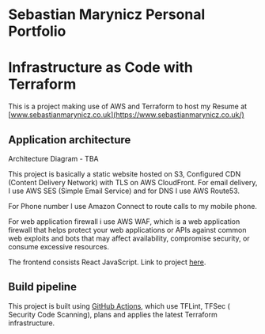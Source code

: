 # Sebastian Marynicz Personal Portfolio 
# Infrastructure as Code with Terraform


This is a project making use of AWS and Terraform to host my Resume at [www.sebastianmarynicz.co.uk](https://www.sebastianmarynicz.co.uk/)

## Application architecture


Architecture Diagram - TBA


This project is basically a static website hosted on S3, Configured CDN (Content Delivery Network) with TLS on AWS CloudFront.
For email delivery, I use AWS SES (Simple Email Service) and for DNS I use AWS Route53.

For Phone number I use Amazon Connect to route calls to my mobile phone.

For web application firewall i use AWS WAF, which is a web application firewall that helps protect your web applications or APIs against common web exploits and bots that may affect availability, compromise security, or consume excessive resources.



The frontend consists React JavaScript. Link to project [here](https://github.com/TrinityWeaver/resume-project).


## Build pipeline

This project is built using [GitHub Actions](https://github.com/TrinityWeaver/tf-resume-project/actions), which use TFLint,  TFSec ( Security Code Scanning), plans and applies the latest Terraform infrastructure.